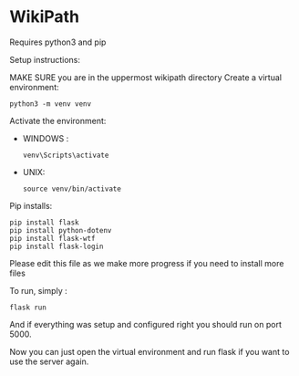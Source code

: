 # WikiPath

Requires python3 and pip

Setup instructions:

MAKE SURE you are in the uppermost wikipath directory
Create a virtual environment:

```
python3 -m venv venv
```

Activate the environment:

- WINDOWS :

  ```
  venv\Scripts\activate
  ```

- UNIX:
  ```
  source venv/bin/activate
  ```

Pip installs:

```
pip install flask
pip install python-dotenv
pip install flask-wtf
pip install flask-login
```

Please edit this file as we make more progress if you need to install more files

To run, simply :

```
flask run
```

And if everything was setup and configured right you should run on port 5000.

Now you can just open the virtual environment and run flask if you want to use the server again.
